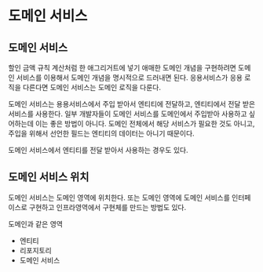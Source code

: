 # 도메인 서비스
## 도메인 서비스
할인 금액 규칙 계산처럼 한 애그리거트에 넣기 애매한 도메인 개념을 구현하려면 도메인 서비스를 이용해서 도메인 개념을 명시적으로 드러내면 된다. 응용서비스가 응용 로직을 다른다면 도메인 서비스는 도메인 로직을 다룬다. 

도메인 서비스는 용용서비스에서 주입 받아서 엔티티에 전달하고, 엔티티에서 전달 받은 서비스를 사용한다. 일부 개발자들이 도메인 서비스를 도메인에서 주입받아 사용하고 싶어하는데 이는 좋은 방법이 아니다. 도메인 전체에서 해당 서비스가 필요한 것도 아니고, 주입을 위해서 선언한 필드는 엔티티의 데이터는 아니기 때문이다.

도메인 서비스에서 엔티티를 전달 받아서 사용하는 경우도 있다. 

## 도메인 서비스 위치
도메인 서비스는 도메인 영역에 위치한다. 또는 도메인 영역에 도메인 서비스를 인터페이스로 구현하고 인프라영역에서 구현체를 만드는 방법도 있다. 

도메인과 같은 영역
- 엔티티
- 리포지토리
- 도메인 서비스


